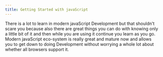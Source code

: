```yaml
---
title: Getting Started with javaScript
---
```


There is a lot to learn in modern javaScript Development but that shouldn't scare you because also there are great things you can do with knowing only a little bit of it and then while you are using it continue you learn as you go.  Modern javaScript eco-system is really great and mature now and allows you to get down to doing Development without worrying a whole lot about whether all browsers support it.
